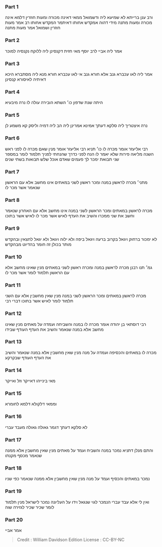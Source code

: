 
### Part 1
ורב ענן ברייתא לא שמיעא ליה ודשמואל ממאי דאינה מכורה ומעות חוזרין דלמא אינה מכורה ומעות מתנה מידי דהוה אמקדש אחותו דאיתמר המקדש אחותו רב אמר מעות חוזרין ושמואל אמר מעות מתנה

### Part 2
אמר ליה אביי לרב יוסף מאי חזית דקנסינן ליה ללוקח נקנסיה למוכר

### Part 3
אמר ליה לאו עכברא גנב אלא חורא גנב אי לאו עכברא חורא מנא ליה מסתברא היכא דאיתיה לאיסורא קנסינן

### Part 4
היתה שנת שדפון כו׳ השתא הובירה עולה לו נרה מיבעיא

### Part 5
נרה איצטריך ליה סלקא דעתך אמינא אמרינן ליה הב ליה דמיה וליסק קא משמע לן

### Part 6
רבי אליעזר אומר מכרה לו כו׳ תניא רבי אליעזר אומר מנין שאם מכרה לו לפני ראש השנה מליאה פירות שלא יאמר לו הנח לפני כדרך שהנחתי לפניך תלמוד לומר במספר שני תבואת ימכר לך פעמים שאדם אוכל שלש תבואות בשתי שנים

### Part 7
מתני׳ מכרה לראשון במנה ומכר ראשון לשני במאתים אינו מחשב אלא עם הראשון שנאמר אשר מכר לו

### Part 8
מכרה לראשון במאתים ומכר הראשון לשני במנה אינו מחשב אלא עם האחרון שנאמר וחשב את שני ממכרו והשיב את העדף לאיש אשר מכר לו לאיש אשר בתוכו

### Part 9
לא ימכור ברחוק ויגאל בקרוב ברעה ויגאל ביפה ולא ילוה ויגאל ולא יגאל לחצאין ובהקדש מותר בכולן זה חומר בהדיוט מבהקדש

### Part 10
גמ׳ תנו רבנן מכרה לראשון במנה ומכרה ראשון לשני במאתים מנין שאינו מחשב אלא עם הראשון תלמוד לומר אשר מכר לו

### Part 11
מכרה לראשון במאתים ומכר הראשון לשני במנה מנין שאין מחשבין אלא עם השני תלמוד לומר לאיש אשר בתוכו דברי רבי

### Part 12
רבי דוסתאי בן יהודה אומר מכרה לו במנה והשביחה ועמדה על מאתים מנין שאינו מחשב אלא במנה שנאמר והשיב את העדף העודף שבידו

### Part 13
מכרה לו במאתים והכסיפה ועמדה על מנה מנין שאין מחשבין אלא במנה שנאמר והשיב את העדף העודף שבקרקע

### Part 14
מאי בינייהו דאייקר וזל ואייקר

### Part 15
וממאי דלקולא דלמא לחומרא

### Part 16
לא סלקא דעתך דגמר גאולה גאולה מעבד עברי

### Part 17
והתם מנלן דתניא נמכר במנה והשביח ועמד על מאתים מנין שאין מחשבין אלא ממנה שנאמר מכסף מקנתו

### Part 18
נמכר במאתים והכסיף ועמד על מנה מנין שאין מחשבין אלא ממנה שנאמר כפי שניו

### Part 19
ואין לי אלא עבד עברי הנמכר לגוי שנגאל וידו על העליונה נמכר לישראל מנין תלמוד לומר שכיר שכיר לגזירה שוה

### Part 20
אמר אביי

>Credit : William Davidson Edition
>License : CC-BY-NC